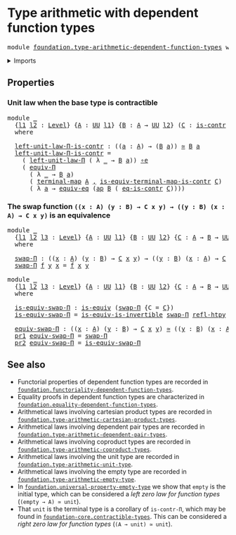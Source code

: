 # Type arithmetic with dependent function types

<pre class="Agda"><a id="58" class="Keyword">module</a> <a id="65" href="foundation.type-arithmetic-dependent-function-types.html" class="Module">foundation.type-arithmetic-dependent-function-types</a> <a id="117" class="Keyword">where</a>
</pre>
<details><summary>Imports</summary>

<pre class="Agda"><a id="173" class="Keyword">open</a> <a id="178" class="Keyword">import</a> <a id="185" href="foundation.action-on-identifications-functions.html" class="Module">foundation.action-on-identifications-functions</a>
<a id="232" class="Keyword">open</a> <a id="237" class="Keyword">import</a> <a id="244" href="foundation.dependent-pair-types.html" class="Module">foundation.dependent-pair-types</a>
<a id="276" class="Keyword">open</a> <a id="281" class="Keyword">import</a> <a id="288" href="foundation.functoriality-dependent-function-types.html" class="Module">foundation.functoriality-dependent-function-types</a>
<a id="338" class="Keyword">open</a> <a id="343" class="Keyword">import</a> <a id="350" href="foundation.type-arithmetic-unit-type.html" class="Module">foundation.type-arithmetic-unit-type</a>
<a id="387" class="Keyword">open</a> <a id="392" class="Keyword">import</a> <a id="399" href="foundation.unit-type.html" class="Module">foundation.unit-type</a>
<a id="420" class="Keyword">open</a> <a id="425" class="Keyword">import</a> <a id="432" href="foundation.universe-levels.html" class="Module">foundation.universe-levels</a>

<a id="460" class="Keyword">open</a> <a id="465" class="Keyword">import</a> <a id="472" href="foundation-core.contractible-types.html" class="Module">foundation-core.contractible-types</a>
<a id="507" class="Keyword">open</a> <a id="512" class="Keyword">import</a> <a id="519" href="foundation-core.equivalences.html" class="Module">foundation-core.equivalences</a>
<a id="548" class="Keyword">open</a> <a id="553" class="Keyword">import</a> <a id="560" href="foundation-core.homotopies.html" class="Module">foundation-core.homotopies</a>
<a id="587" class="Keyword">open</a> <a id="592" class="Keyword">import</a> <a id="599" href="foundation-core.univalence.html" class="Module">foundation-core.univalence</a>
</pre>
</details>

## Properties

### Unit law when the base type is contractible

<pre class="Agda"><a id="715" class="Keyword">module</a> <a id="722" href="foundation.type-arithmetic-dependent-function-types.html#722" class="Module">_</a>
  <a id="726" class="Symbol">{</a><a id="727" href="foundation.type-arithmetic-dependent-function-types.html#727" class="Bound">l1</a> <a id="730" href="foundation.type-arithmetic-dependent-function-types.html#730" class="Bound">l2</a> <a id="733" class="Symbol">:</a> <a id="735" href="Agda.Primitive.html#742" class="Postulate">Level</a><a id="740" class="Symbol">}</a> <a id="742" class="Symbol">{</a><a id="743" href="foundation.type-arithmetic-dependent-function-types.html#743" class="Bound">A</a> <a id="745" class="Symbol">:</a> <a id="747" href="Agda.Primitive.html#388" class="Primitive">UU</a> <a id="750" href="foundation.type-arithmetic-dependent-function-types.html#727" class="Bound">l1</a><a id="752" class="Symbol">}</a> <a id="754" class="Symbol">{</a><a id="755" href="foundation.type-arithmetic-dependent-function-types.html#755" class="Bound">B</a> <a id="757" class="Symbol">:</a> <a id="759" href="foundation.type-arithmetic-dependent-function-types.html#743" class="Bound">A</a> <a id="761" class="Symbol">→</a> <a id="763" href="Agda.Primitive.html#388" class="Primitive">UU</a> <a id="766" href="foundation.type-arithmetic-dependent-function-types.html#730" class="Bound">l2</a><a id="768" class="Symbol">}</a> <a id="770" class="Symbol">(</a><a id="771" href="foundation.type-arithmetic-dependent-function-types.html#771" class="Bound">C</a> <a id="773" class="Symbol">:</a> <a id="775" href="foundation-core.contractible-types.html#894" class="Function">is-contr</a> <a id="784" href="foundation.type-arithmetic-dependent-function-types.html#743" class="Bound">A</a><a id="785" class="Symbol">)</a> <a id="787" class="Symbol">(</a><a id="788" href="foundation.type-arithmetic-dependent-function-types.html#788" class="Bound">a</a> <a id="790" class="Symbol">:</a> <a id="792" href="foundation.type-arithmetic-dependent-function-types.html#743" class="Bound">A</a><a id="793" class="Symbol">)</a>
  <a id="797" class="Keyword">where</a>

  <a id="806" href="foundation.type-arithmetic-dependent-function-types.html#806" class="Function">left-unit-law-Π-is-contr</a> <a id="831" class="Symbol">:</a> <a id="833" class="Symbol">((</a><a id="835" href="foundation.type-arithmetic-dependent-function-types.html#835" class="Bound">a</a> <a id="837" class="Symbol">:</a> <a id="839" href="foundation.type-arithmetic-dependent-function-types.html#743" class="Bound">A</a><a id="840" class="Symbol">)</a> <a id="842" class="Symbol">→</a> <a id="844" class="Symbol">(</a><a id="845" href="foundation.type-arithmetic-dependent-function-types.html#755" class="Bound">B</a> <a id="847" href="foundation.type-arithmetic-dependent-function-types.html#835" class="Bound">a</a><a id="848" class="Symbol">))</a> <a id="851" href="foundation-core.equivalences.html#2554" class="Function Operator">≃</a> <a id="853" href="foundation.type-arithmetic-dependent-function-types.html#755" class="Bound">B</a> <a id="855" href="foundation.type-arithmetic-dependent-function-types.html#788" class="Bound">a</a>
  <a id="859" href="foundation.type-arithmetic-dependent-function-types.html#806" class="Function">left-unit-law-Π-is-contr</a> <a id="884" class="Symbol">=</a>
    <a id="890" class="Symbol">(</a> <a id="892" href="foundation.type-arithmetic-unit-type.html#5581" class="Function">left-unit-law-Π</a> <a id="908" class="Symbol">(</a> <a id="910" class="Symbol">λ</a> <a id="912" href="foundation.type-arithmetic-dependent-function-types.html#912" class="Bound">_</a> <a id="914" class="Symbol">→</a> <a id="916" href="foundation.type-arithmetic-dependent-function-types.html#755" class="Bound">B</a> <a id="918" href="foundation.type-arithmetic-dependent-function-types.html#788" class="Bound">a</a><a id="919" class="Symbol">))</a> <a id="922" href="foundation-core.equivalences.html#13323" class="Function Operator">∘e</a>
    <a id="929" class="Symbol">(</a> <a id="931" href="foundation.functoriality-dependent-function-types.html#2971" class="Function">equiv-Π</a>
      <a id="945" class="Symbol">(</a> <a id="947" class="Symbol">λ</a> <a id="949" href="foundation.type-arithmetic-dependent-function-types.html#949" class="Bound">_</a> <a id="951" class="Symbol">→</a> <a id="953" href="foundation.type-arithmetic-dependent-function-types.html#755" class="Bound">B</a> <a id="955" href="foundation.type-arithmetic-dependent-function-types.html#788" class="Bound">a</a><a id="956" class="Symbol">)</a>
      <a id="964" class="Symbol">(</a> <a id="966" href="foundation.unit-type.html#1131" class="Function">terminal-map</a> <a id="979" href="foundation.type-arithmetic-dependent-function-types.html#743" class="Bound">A</a> <a id="981" href="foundation.dependent-pair-types.html#787" class="InductiveConstructor Operator">,</a> <a id="983" href="foundation.unit-type.html#2050" class="Function">is-equiv-terminal-map-is-contr</a> <a id="1014" href="foundation.type-arithmetic-dependent-function-types.html#771" class="Bound">C</a><a id="1015" class="Symbol">)</a>
      <a id="1023" class="Symbol">(</a> <a id="1025" class="Symbol">λ</a> <a id="1027" href="foundation.type-arithmetic-dependent-function-types.html#1027" class="Bound">a</a> <a id="1029" class="Symbol">→</a> <a id="1031" href="foundation-core.univalence.html#1454" class="Function">equiv-eq</a> <a id="1040" class="Symbol">(</a><a id="1041" href="foundation.action-on-identifications-functions.html#730" class="Function">ap</a> <a id="1044" href="foundation.type-arithmetic-dependent-function-types.html#755" class="Bound">B</a> <a id="1046" class="Symbol">(</a> <a id="1048" href="foundation-core.contractible-types.html#1197" class="Function">eq-is-contr</a> <a id="1060" href="foundation.type-arithmetic-dependent-function-types.html#771" class="Bound">C</a><a id="1061" class="Symbol">))))</a>
</pre>
### The swap function `((x : A) (y : B) → C x y) → ((y : B) (x : A) → C x y)` is an equivalence

<pre class="Agda"><a id="1176" class="Keyword">module</a> <a id="1183" href="foundation.type-arithmetic-dependent-function-types.html#1183" class="Module">_</a>
  <a id="1187" class="Symbol">{</a><a id="1188" href="foundation.type-arithmetic-dependent-function-types.html#1188" class="Bound">l1</a> <a id="1191" href="foundation.type-arithmetic-dependent-function-types.html#1191" class="Bound">l2</a> <a id="1194" href="foundation.type-arithmetic-dependent-function-types.html#1194" class="Bound">l3</a> <a id="1197" class="Symbol">:</a> <a id="1199" href="Agda.Primitive.html#742" class="Postulate">Level</a><a id="1204" class="Symbol">}</a> <a id="1206" class="Symbol">{</a><a id="1207" href="foundation.type-arithmetic-dependent-function-types.html#1207" class="Bound">A</a> <a id="1209" class="Symbol">:</a> <a id="1211" href="Agda.Primitive.html#388" class="Primitive">UU</a> <a id="1214" href="foundation.type-arithmetic-dependent-function-types.html#1188" class="Bound">l1</a><a id="1216" class="Symbol">}</a> <a id="1218" class="Symbol">{</a><a id="1219" href="foundation.type-arithmetic-dependent-function-types.html#1219" class="Bound">B</a> <a id="1221" class="Symbol">:</a> <a id="1223" href="Agda.Primitive.html#388" class="Primitive">UU</a> <a id="1226" href="foundation.type-arithmetic-dependent-function-types.html#1191" class="Bound">l2</a><a id="1228" class="Symbol">}</a> <a id="1230" class="Symbol">{</a><a id="1231" href="foundation.type-arithmetic-dependent-function-types.html#1231" class="Bound">C</a> <a id="1233" class="Symbol">:</a> <a id="1235" href="foundation.type-arithmetic-dependent-function-types.html#1207" class="Bound">A</a> <a id="1237" class="Symbol">→</a> <a id="1239" href="foundation.type-arithmetic-dependent-function-types.html#1219" class="Bound">B</a> <a id="1241" class="Symbol">→</a> <a id="1243" href="Agda.Primitive.html#388" class="Primitive">UU</a> <a id="1246" href="foundation.type-arithmetic-dependent-function-types.html#1194" class="Bound">l3</a><a id="1248" class="Symbol">}</a>
  <a id="1252" class="Keyword">where</a>

  <a id="1261" href="foundation.type-arithmetic-dependent-function-types.html#1261" class="Function">swap-Π</a> <a id="1268" class="Symbol">:</a> <a id="1270" class="Symbol">((</a><a id="1272" href="foundation.type-arithmetic-dependent-function-types.html#1272" class="Bound">x</a> <a id="1274" class="Symbol">:</a> <a id="1276" href="foundation.type-arithmetic-dependent-function-types.html#1207" class="Bound">A</a><a id="1277" class="Symbol">)</a> <a id="1279" class="Symbol">(</a><a id="1280" href="foundation.type-arithmetic-dependent-function-types.html#1280" class="Bound">y</a> <a id="1282" class="Symbol">:</a> <a id="1284" href="foundation.type-arithmetic-dependent-function-types.html#1219" class="Bound">B</a><a id="1285" class="Symbol">)</a> <a id="1287" class="Symbol">→</a> <a id="1289" href="foundation.type-arithmetic-dependent-function-types.html#1231" class="Bound">C</a> <a id="1291" href="foundation.type-arithmetic-dependent-function-types.html#1272" class="Bound">x</a> <a id="1293" href="foundation.type-arithmetic-dependent-function-types.html#1280" class="Bound">y</a><a id="1294" class="Symbol">)</a> <a id="1296" class="Symbol">→</a> <a id="1298" class="Symbol">((</a><a id="1300" href="foundation.type-arithmetic-dependent-function-types.html#1300" class="Bound">y</a> <a id="1302" class="Symbol">:</a> <a id="1304" href="foundation.type-arithmetic-dependent-function-types.html#1219" class="Bound">B</a><a id="1305" class="Symbol">)</a> <a id="1307" class="Symbol">(</a><a id="1308" href="foundation.type-arithmetic-dependent-function-types.html#1308" class="Bound">x</a> <a id="1310" class="Symbol">:</a> <a id="1312" href="foundation.type-arithmetic-dependent-function-types.html#1207" class="Bound">A</a><a id="1313" class="Symbol">)</a> <a id="1315" class="Symbol">→</a> <a id="1317" href="foundation.type-arithmetic-dependent-function-types.html#1231" class="Bound">C</a> <a id="1319" href="foundation.type-arithmetic-dependent-function-types.html#1308" class="Bound">x</a> <a id="1321" href="foundation.type-arithmetic-dependent-function-types.html#1300" class="Bound">y</a><a id="1322" class="Symbol">)</a>
  <a id="1326" href="foundation.type-arithmetic-dependent-function-types.html#1261" class="Function">swap-Π</a> <a id="1333" href="foundation.type-arithmetic-dependent-function-types.html#1333" class="Bound">f</a> <a id="1335" href="foundation.type-arithmetic-dependent-function-types.html#1335" class="Bound">y</a> <a id="1337" href="foundation.type-arithmetic-dependent-function-types.html#1337" class="Bound">x</a> <a id="1339" class="Symbol">=</a> <a id="1341" href="foundation.type-arithmetic-dependent-function-types.html#1333" class="Bound">f</a> <a id="1343" href="foundation.type-arithmetic-dependent-function-types.html#1337" class="Bound">x</a> <a id="1345" href="foundation.type-arithmetic-dependent-function-types.html#1335" class="Bound">y</a>

<a id="1348" class="Keyword">module</a> <a id="1355" href="foundation.type-arithmetic-dependent-function-types.html#1355" class="Module">_</a>
  <a id="1359" class="Symbol">{</a><a id="1360" href="foundation.type-arithmetic-dependent-function-types.html#1360" class="Bound">l1</a> <a id="1363" href="foundation.type-arithmetic-dependent-function-types.html#1363" class="Bound">l2</a> <a id="1366" href="foundation.type-arithmetic-dependent-function-types.html#1366" class="Bound">l3</a> <a id="1369" class="Symbol">:</a> <a id="1371" href="Agda.Primitive.html#742" class="Postulate">Level</a><a id="1376" class="Symbol">}</a> <a id="1378" class="Symbol">{</a><a id="1379" href="foundation.type-arithmetic-dependent-function-types.html#1379" class="Bound">A</a> <a id="1381" class="Symbol">:</a> <a id="1383" href="Agda.Primitive.html#388" class="Primitive">UU</a> <a id="1386" href="foundation.type-arithmetic-dependent-function-types.html#1360" class="Bound">l1</a><a id="1388" class="Symbol">}</a> <a id="1390" class="Symbol">{</a><a id="1391" href="foundation.type-arithmetic-dependent-function-types.html#1391" class="Bound">B</a> <a id="1393" class="Symbol">:</a> <a id="1395" href="Agda.Primitive.html#388" class="Primitive">UU</a> <a id="1398" href="foundation.type-arithmetic-dependent-function-types.html#1363" class="Bound">l2</a><a id="1400" class="Symbol">}</a> <a id="1402" class="Symbol">{</a><a id="1403" href="foundation.type-arithmetic-dependent-function-types.html#1403" class="Bound">C</a> <a id="1405" class="Symbol">:</a> <a id="1407" href="foundation.type-arithmetic-dependent-function-types.html#1379" class="Bound">A</a> <a id="1409" class="Symbol">→</a> <a id="1411" href="foundation.type-arithmetic-dependent-function-types.html#1391" class="Bound">B</a> <a id="1413" class="Symbol">→</a> <a id="1415" href="Agda.Primitive.html#388" class="Primitive">UU</a> <a id="1418" href="foundation.type-arithmetic-dependent-function-types.html#1366" class="Bound">l3</a><a id="1420" class="Symbol">}</a>
  <a id="1424" class="Keyword">where</a>

  <a id="1433" href="foundation.type-arithmetic-dependent-function-types.html#1433" class="Function">is-equiv-swap-Π</a> <a id="1449" class="Symbol">:</a> <a id="1451" href="foundation-core.equivalences.html#1532" class="Function">is-equiv</a> <a id="1460" class="Symbol">(</a><a id="1461" href="foundation.type-arithmetic-dependent-function-types.html#1261" class="Function">swap-Π</a> <a id="1468" class="Symbol">{</a><a id="1469" class="Argument">C</a> <a id="1471" class="Symbol">=</a> <a id="1473" href="foundation.type-arithmetic-dependent-function-types.html#1403" class="Bound">C</a><a id="1474" class="Symbol">})</a>
  <a id="1479" href="foundation.type-arithmetic-dependent-function-types.html#1433" class="Function">is-equiv-swap-Π</a> <a id="1495" class="Symbol">=</a> <a id="1497" href="foundation-core.equivalences.html#4851" class="Function">is-equiv-is-invertible</a> <a id="1520" href="foundation.type-arithmetic-dependent-function-types.html#1261" class="Function">swap-Π</a> <a id="1527" href="foundation-core.homotopies.html#2724" class="Function">refl-htpy</a> <a id="1537" href="foundation-core.homotopies.html#2724" class="Function">refl-htpy</a>

  <a id="1550" href="foundation.type-arithmetic-dependent-function-types.html#1550" class="Function">equiv-swap-Π</a> <a id="1563" class="Symbol">:</a> <a id="1565" class="Symbol">((</a><a id="1567" href="foundation.type-arithmetic-dependent-function-types.html#1567" class="Bound">x</a> <a id="1569" class="Symbol">:</a> <a id="1571" href="foundation.type-arithmetic-dependent-function-types.html#1379" class="Bound">A</a><a id="1572" class="Symbol">)</a> <a id="1574" class="Symbol">(</a><a id="1575" href="foundation.type-arithmetic-dependent-function-types.html#1575" class="Bound">y</a> <a id="1577" class="Symbol">:</a> <a id="1579" href="foundation.type-arithmetic-dependent-function-types.html#1391" class="Bound">B</a><a id="1580" class="Symbol">)</a> <a id="1582" class="Symbol">→</a> <a id="1584" href="foundation.type-arithmetic-dependent-function-types.html#1403" class="Bound">C</a> <a id="1586" href="foundation.type-arithmetic-dependent-function-types.html#1567" class="Bound">x</a> <a id="1588" href="foundation.type-arithmetic-dependent-function-types.html#1575" class="Bound">y</a><a id="1589" class="Symbol">)</a> <a id="1591" href="foundation-core.equivalences.html#2554" class="Function Operator">≃</a> <a id="1593" class="Symbol">((</a><a id="1595" href="foundation.type-arithmetic-dependent-function-types.html#1595" class="Bound">y</a> <a id="1597" class="Symbol">:</a> <a id="1599" href="foundation.type-arithmetic-dependent-function-types.html#1391" class="Bound">B</a><a id="1600" class="Symbol">)</a> <a id="1602" class="Symbol">(</a><a id="1603" href="foundation.type-arithmetic-dependent-function-types.html#1603" class="Bound">x</a> <a id="1605" class="Symbol">:</a> <a id="1607" href="foundation.type-arithmetic-dependent-function-types.html#1379" class="Bound">A</a><a id="1608" class="Symbol">)</a> <a id="1610" class="Symbol">→</a> <a id="1612" href="foundation.type-arithmetic-dependent-function-types.html#1403" class="Bound">C</a> <a id="1614" href="foundation.type-arithmetic-dependent-function-types.html#1603" class="Bound">x</a> <a id="1616" href="foundation.type-arithmetic-dependent-function-types.html#1595" class="Bound">y</a><a id="1617" class="Symbol">)</a>
  <a id="1621" href="foundation.dependent-pair-types.html#681" class="Field">pr1</a> <a id="1625" href="foundation.type-arithmetic-dependent-function-types.html#1550" class="Function">equiv-swap-Π</a> <a id="1638" class="Symbol">=</a> <a id="1640" href="foundation.type-arithmetic-dependent-function-types.html#1261" class="Function">swap-Π</a>
  <a id="1649" href="foundation.dependent-pair-types.html#693" class="Field">pr2</a> <a id="1653" href="foundation.type-arithmetic-dependent-function-types.html#1550" class="Function">equiv-swap-Π</a> <a id="1666" class="Symbol">=</a> <a id="1668" href="foundation.type-arithmetic-dependent-function-types.html#1433" class="Function">is-equiv-swap-Π</a>
</pre>
## See also

- Functorial properties of dependent function types are recorded in
  [`foundation.functoriality-dependent-function-types`](foundation.functoriality-dependent-function-types.md).
- Equality proofs in dependent function types are characterized in
  [`foundation.equality-dependent-function-types`](foundation.equality-dependent-function-types.md).
- Arithmetical laws involving cartesian product types are recorded in
  [`foundation.type-arithmetic-cartesian-product-types`](foundation.type-arithmetic-cartesian-product-types.md).
- Arithmetical laws involving dependent pair types are recorded in
  [`foundation.type-arithmetic-dependent-pair-types`](foundation.type-arithmetic-dependent-pair-types.md).
- Arithmetical laws involving coproduct types are recorded in
  [`foundation.type-arithmetic-coproduct-types`](foundation.type-arithmetic-coproduct-types.md).
- Arithmetical laws involving the unit type are recorded in
  [`foundation.type-arithmetic-unit-type`](foundation.type-arithmetic-unit-type.md).
- Arithmetical laws involving the empty type are recorded in
  [`foundation.type-arithmetic-empty-type`](foundation.type-arithmetic-empty-type.md).
- In
  [`foundation.universal-property-empty-type`](foundation.universal-property-empty-type.md)
  we show that `empty` is the initial type, which can be considered a _left zero
  law for function types_ (`(empty → A) ≃ unit`).
- That `unit` is the terminal type is a corollary of `is-contr-Π`, which may be
  found in
  [`foundation-core.contractible-types`](foundation-core.contractible-types.md).
  This can be considered a _right zero law for function types_
  (`(A → unit) ≃ unit`).
